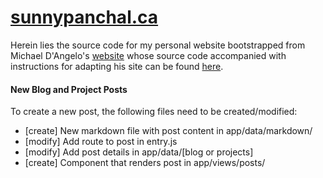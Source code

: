 
# [sunnypanchal.ca](http://sunnypanchal.ca)

Herein lies the source code for my personal website bootstrapped from Michael D'Angelo's [website](http://mldangelo.com) whose source code accompanied with instructions for adapting his site can be found [here](https://mldangelo.github.io/personal-site/).


#### New Blog and Project Posts

To create a new post, the following files need to be created/modified:
  - [create] New markdown file with post content in app/data/markdown/
  - [modify] Add route to post in entry.js
  - [modify] Add post details in app/data/[blog or projects]
  - [create] Component that renders post in app/views/posts/
